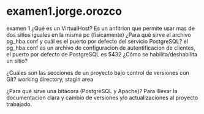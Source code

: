 # examen1.jorge.orozco
examen 1
¿Qué es un VirtualHost?
Es un anfitrion que permite usar mas de dos sitios iguales en la misma pc (fisicamente)
¿Para qué sirve el archivo pg_hba.conf y cuál es el puerto por defecto del servicio PostgreSQL?
el pg_hba.conf es un archivo de configuracion de autentificacion de clientes, el puerto por defecto de PostgreSQL es 5432
¿Cómo se habilita/deshabilita un sitio?

¿Cuáles son las secciones de un proyecto bajo control de versiones con Git?
working directory, stagin area

¿Para qué sirve una bitácora (PostgreSQL y Apache)?
Para lllevar la documentacion clara y cambio de versiones y/o actualizaciones al proyecto trabajado.
